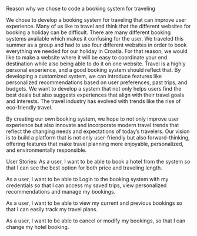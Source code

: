 Reason why we chose to code a booking system for traveling

We chose to develop a booking system for traveling that can improve user experience. Many of us like to travel and think that the different websites for booking a holiday can be difficult. There are many different booking systems available which makes it confusing for the user. We traveled this summer as a group and had to use four different websites in order to book everything we needed for our holiday in Croatia. For that reason, we would like to make a website where it will be easy to coordinate your end destination while also being able to do it on one website. Travel is a highly personal experience, and a good booking system should reflect that. By developing a customized system, we can introduce features like personalized recommendations based on user preferences, past trips, and budgets. We want to develop a system that not only helps users find the best deals but also suggests experiences that align with their travel goals and interests. The travel industry has evolved with trends like the rise of eco-friendly travel. 

By creating our own booking system, we hope to not only improve user experience but also innovate and incorporate modern travel trends that reflect the changing needs and expectations of today’s travelers. Our vision is to build a platform that is not only user-friendly but also forward-thinking, offering features that make travel planning more enjoyable, personalized, and environmentally responsible.





User Stories:
As a user, I want to be able to book a hotel from the system so that I can see the best option for both price and traveling length. 

As a user, I want to be able to Login to the booking system with my credentials so that I can access my saved trips, view personalized recommendations and manage my bookings. 

As a user, I want to be able to view my current and previous bookings so that I can easily track my travel plans.

As a user, I want to be able to cancel or modify my bookings, so that I can change my hotel booking.
